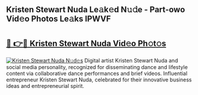 ## Kristen Stewart Nuda Le𝚊k𝚎d N𝚞𝚍e - Part-owo Vid𝚎o Photos Le𝚊ks lPWVF

# <h2><a href="http://fbezxm6.evod.top/?m=Kristen+Stewart+Nuda">🔗 👉🔴 Kristen Stewart Nuda Vid𝚎o Ph𝚘t𝚘s</a></h2>

[![Kristen Stewart Nuda N𝚞d𝚎s](https://i.imgur.com/8V9OHl7.gif)](http://fbezxm6.evod.top/?m=Kristen+Stewart+Nuda)
Digital artist Kristen Stewart Nuda and social media personality, recognized for disseminating dance and lifestyle content via collaborative dance performances and brief videos. Influential entrepreneur Kristen Stewart Nuda, celebrated for their innovative business ideas and entrepreneurial spirit. 
